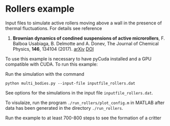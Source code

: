 # Rollers example

Input files to simulate active rollers moving above a wall in the
presence of thermal fluctuations. For details see reference

1. **Brownian dynamics of condined suspensions of active microrollers**, F. Balboa Usabiaga, B. Delmotte and A. Donev,
The Journal of Chemical Physics, **146**, 134104 (2017). [arXiv](https://arxiv.org/abs/1612.00474)
[DOI](http://dx.doi.org/10.1063/1.4979494)

To use this example is necessary to have pyCuda installed and a GPU
compatible with CUDA. To run this example: 

Run the simulation with the command

```
python multi_bodies.py --input-file inputfile_rollers.dat
```

See options for the simulations in the input file
`inputfile_rollers.dat`.

To visulaize, run the program `./run_rollers/plot_config.m` in MATLAB after data has been generated
in the directory `./run_rollers`.

Run the example to at least 700-800 steps to see the formation of a critter

